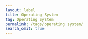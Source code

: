 ```yaml
---
layout: label
title: Operating System
tag: Operating System
permalink: /tags/operating system/
search_omit: true
---
```


